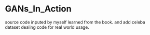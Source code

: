 # GANs_In_Action
source code inputed by myself learned from the book. and add celeba dataset dealing code for real world usage.
